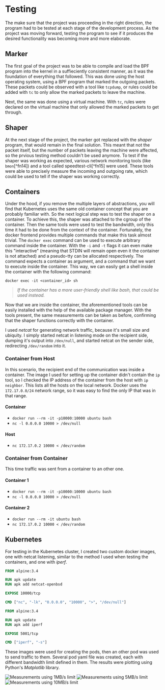 # Testing

The make sure that the project was proceeding in the right direction, the program had to be tested at each stage of the development process.
As the project was moving forward, testing the program to see if it produces the desired functionality was becoming more and more elaborate.

## Marker

The first goal of the project was to be able to compile and load the BPF program into the kernel in a suffieciently consistent manner, as it was the foundation of everything that followed.
This was done using the host operating system, using a BPF program that marked the outgoing packets.
These packets could be observed with a tool like `tcpdump`, or rules could be added with `tc` to only allow the marked packets to leave the machine.

Next, the same was done using a virtual machine.
With `tc`, rules were declared on the virtual machine that only allowed the marked packets to get through.

## Shaper

At the next stage of the project, the marker got replaced with the *shaper* program, that would remain in the final solution.
This meant that not the packet itself, but the number of packets leaving the machine were affected, so the prvious testing method couldn't be used anymore.
To test if the shaper was working as expected, various network monitoring tools (like `bmon`[^fn14]) and a tool called speedtest-cli[^fn15] were used.
These tools were able to precisely measure the incoming and outgoing rate, which could be used to tell if the shaper was working correctly.

## Containers

Under the hood, if you remove the multiple layers of abstractions, you will find that Kubernetes uses the same old container concept that you are probably familiar with.
So the next logical step was to test the shaper on a container.
To achieve this, the shaper was attached to the cgroup of the container.
Then the same tools were used to test the bandwidth, only this time it had to be done from the context of the container.
Fortunately, the docker frontend provides multiple commands that make this task almost trivial.
The `docker exec` command can be used to execute arbitrary command inside the container.
With the `-i` and `-t` flags it can even make this "interactive" (meaning that STDIN will remain open even it the container is not attached) and a pseudo-tty can be allocated respectively.
The command expects a container as argument, and a command that we want to execute inside the container.
This way, we can easily get a shell inside the container with the following command:

`docker exec -it <container_id> sh`

> *If the container has a more user-friendly shell like bash, that could be used instead.*

Now that we are inside the container, the aforementioned tools can be easily installed with the help of the available package manager.
With the tools present, the same measurements can be taken as before, confirming that the shaper functions correctly with the container.

I used *netcat* for generating network traffic, because it's small size and ubiquity.
I simply started netcat in listening mode on the recipient side, dumping it's output into `/dev/null`, and started netcat on the sender side, redirecting `/dev/random` into it.

### Container from Host

In this scenario, the recipient end of the communication was inside a container.
The image I used for setting up the container didn't contain the `ip` tool, so I checked the IP address of the container from the host with `ip neighbor`.
This lists all the hosts on the local network.
Docker uses the `172.17.0.0/24` network range, so it was easy to find the only IP that was in that range.

#### Container

- `docker run --rm -it -p10000:10000 ubuntu bash`
- `nc -l 0.0.0.0 10000 > /dev/null`
 
#### Host

- `nc 172.17.0.2 10000 < /dev/random`

### Container from Container

This time traffic was sent from a container to an other one.

#### Container 1

- `docker run --rm -it -p10000:10000 ubuntu bash`
- `nc -l 0.0.0.0 10000 > /dev/null`

#### Container 2

- `docker run --rm -it ubuntu bash`
- `nc 172.17.0.2 10000 < /dev/random`

## Kubernetes

For testing in the Kubernetes cluster, I created two custom docker images, one with netcat listening, similar to the method I used when testing the containers, and one with *iperf*.

```dockerfile
FROM alpine:3.4

RUN apk update
RUN apk add netcat-openbsd

EXPOSE 10000/tcp

CMD ["nc", "-lk", "0.0.0.0", "10000", ">", "/dev/null"]
```

```dockerfile
FROM alpine:3.4

RUN apk update
RUN apk add iperf

EXPOSE 5001/tcp

CMD ["iperf", "-s"]
```

These images were used for creating the pods, then an other pod was used to send traffic to them.
Several pod yaml file was created, each with different bandwidth limit defined in them.
The results were plotting using Python's *Matplotlib* library.

![Measurements using 1MB/s limit](../images/iperf_1.png)
![Measurements using 5MB/s limit](../images/iperf_2.png)
![Measurements using 10MB/s limit](../images/iperf_3.png)
